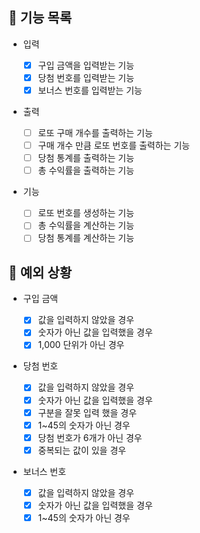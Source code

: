## 📄 기능 목록

- 입력

  - [x] 구입 금액을 입력받는 기능
  - [x] 당첨 번호를 입력받는 기능
  - [x] 보너스 번호를 입력받는 기능

- 출력

  - [ ] 로또 구매 개수를 출력하는 기능
  - [ ] 구매 개수 만큼 로또 번호를 출력하는 기능
  - [ ] 당첨 통계를 출력하는 기능
  - [ ] 총 수익률을 출력하는 기능

- 기능
  - [ ] 로또 번호를 생성하는 기능
  - [ ] 총 수익률을 계산하는 기능
  - [ ] 당첨 통계를 계산하는 기능

## 🎯 예외 상황

- 구입 금액

  - [x] 값을 입력하지 않았을 경우
  - [x] 숫자가 아닌 값을 입력했을 경우
  - [x] 1,000 단위가 아닌 경우

- 당첨 번호

  - [x] 값을 입력하지 않았을 경우
  - [x] 숫자가 아닌 값을 입력했을 경우
  - [x] 구분을 잘못 입력 했을 경우
  - [x] 1~45의 숫자가 아닌 경우
  - [x] 당첨 번호가 6개가 아닌 경우
  - [x] 중복되는 값이 있을 경우

- 보너스 번호
  - [x] 값을 입력하지 않았을 경우
  - [x] 숫자가 아닌 값을 입력했을 경우
  - [x] 1~45의 숫자가 아닌 경우
